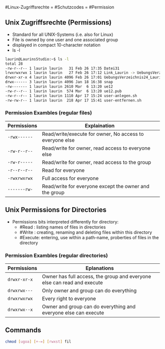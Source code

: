 #Linux-Zugriffsrechte = #Schutzcodes = #Permission

## Unix Zugriffsrechte (Permissions)
* Standard for all  UNIX-Systems (i.e. also for Linux)
* File is owned by one user and one associated group
* displayed in compact 10-character notation
* ls -l
```bash
laurin@LaurinsStudio:~$ ls -l
total 28
-rw-r--r-- 1 laurin laurin   31 Feb 26 17:35 Datei31
lrwxrwxrwx 1 laurin laurin   27 Feb 26 17:12 Link_Laurin -> UebungsVerzeichnis24_Laurin
drwxr-xr-x 4 laurin laurin 4096 Feb 26 17:01 UebungsVerzeichnis24_Laurin
drwx------ 3 laurin laurin 4096 Jan 18 16:38 snap
-rw------- 1 laurin laurin 2610 Mar  6 13:20 ue12
-rw-r--r-- 1 laurin laurin  574 Mar  6 13:20 ue12.pub
-rw-r--r-- 1 laurin laurin 1110 Apr 17 15:24 user-anlegen.sh
-rw-rw-r-- 1 laurin laurin  218 Apr 17 15:41 user-entfernen.sh
```
### Permission Exambles (regular files)

| Permissions  | Explaination                                             |
| ------------ | -------------------------------------------------------- |
| `-rwx------` | Read/write/execute for owner, No access to everyone else |
| `-rw-r--r--` | Read/write for owner, read access to everyone else       |
| `-rw-r-----` | Read/write for owner, read access to the group           |
| `-r--r--r--` | Read for everyone                                        |
| `-rwxrwxrwx` | Full access for everyone                                 |
| `-------rw-` | Read/write for everyone except the owner and the group   |

## Unix Permissions for Directories
* Permissions bits interpreted differently for directory:
	* #Read : listing names of files in directories
	* #Write : creating, renaming and deleting files within this directory
	* #Execute: entering, use within a path-name, proberties of files in the directory
### Permission Exambles (regular directories)
| Permissions  | Eplanations                                                             |
| ------------ | ----------------------------------------------------------------------- |
| `drwxr-xr-x` | Owner has full access, the group and everyone else can read and execute |
| `drwxrwx---` | Only owner and group can do everything                                  |
| `drwxrwxrwx` | Every right to everyone                                                 |
| `drwxrwx--x` | Owner and group can do everything and everyone else can execute         |
## Commands
```bash
chmod [ugoa] [+-=] [rwxst] fil

```


